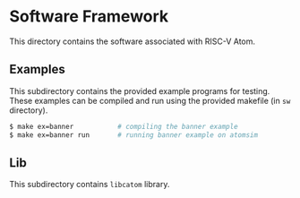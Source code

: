 # Software Framework

This directory contains the software associated with RISC-V Atom.

## Examples
This subdirectory contains the provided example programs for testing.  
These examples can be compiled and run using the provided makefile (in `sw` directory).

```bash
$ make ex=banner           # compiling the banner example
$ make ex=banner run       # running banner example on atomsim
```


## Lib
This subdirectory contains `libcatom` library.



